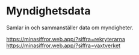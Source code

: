 # Myndighetsdata

Samlar in och sammanställer data om myndigheter.

https://minasiffror.web.app/?siffra=rekryterarna
https://minasiffror.web.app/?siffra=vaxtverket